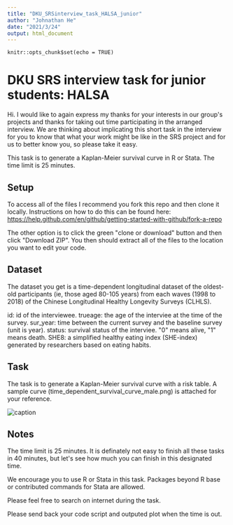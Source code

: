 ```yaml
---
title: "DKU_SRSinterview_task_HALSA_junior"
author: "Johnathan He"
date: "2021/3/24"
output: html_document
---
```


```{r setup, include=FALSE}
knitr::opts_chunk$set(echo = TRUE)
```

# DKU SRS interview task for junior students: HALSA

Hi. I would like to again express my thanks for your interests in our group's projects and thanks for taking out time participating in the arranged interview. We are thinking about implicating this short task in the interview for you to know that what your work might be like in the SRS project and for us to better know you, so please take it easy.

This task is to generate a Kaplan-Meier survival curve in R or Stata. The time limit is 25 minutes.


## Setup

To access all of the files I recommend you fork this repo and then clone it locally. Instructions on how to do this can be found here: <https://help.github.com/en/github/getting-started-with-github/fork-a-repo>

The other option is to click the green "clone or download" button and then click "Download ZIP". You then should extract all of the files to the location you want to edit your code.


## Dataset

The dataset you get is a time-dependent longitudinal dataset of the oldest-old participants (ie, those aged 80-105 years) from each waves (1998 to 2018) of the Chinese Longitudinal Healthy Longevity Surveys (CLHLS).

id: id of the interviewee.
trueage: the age of the interviee at the time of the survey.
sur_year: time between the current survey and the baseline survey (unit is year).
status: survival status of the interviee. "0" means alive, "1" means death.
SHE8: a simplified healthy eating index (SHE-index) generated by researchers based on eating habits.


## Task

The task is to generate a Kaplan-Meier survival curve with a risk table. A sample curve (time_dependent_survival_curve_male.png) is attached for your reference.

![caption](F:/Github/DKU_SRSorSWsinterview_task/time_dependent_survival_curve_male.png)


## Notes

The time limit is 25 minutes. It is definately not easy to finish all these tasks in 40 minutes, but let's see how much you can finish in this designated time.

We encourage you to use R or Stata in this task. Packages beyond R base or contributed commands for Stata are allowed.

Please feel free to search on internet during the task.

Please send back your code script and outputed plot when the time is out.